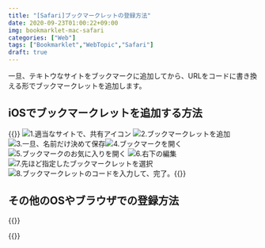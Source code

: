 ```yaml
---
title: "[Safari]ブックマークレットの登録方法"
date: 2020-09-23T01:00:22+09:00
img: bookmarklet-mac-safari
categories: ["Web"]
tags: ["Bookmarklet","WebTopic","Safari"]
draft: true
---
```




一旦、テキトウなサイトをブックマークに追加してから、URLをコードに書き換える形でブックマークレットを追加します。

## iOSでブックマークレットを追加する方法

{{<mobile-scroll>}}
![1.適当なサイトで、共有アイコン](../../../images/bookmarklet-ios-safari-1.jpg)
![2.ブックマークレットを追加](../../../images/bookmarklet-ios-safari-2.jpg)![3.一旦、名前だけ決めて保存](../../../images/bookmarklet-ios-safari-3.jpg)![4.ブックマークを開く](../../../images/bookmarklet-ios-safari-4.jpg)![5.ブックマークのお気に入りを開く](../../../images/bookmarklet-ios-safari-5.jpg)
![6.右下の編集](../../../images/bookmarklet-ios-safari-6.jpg)![7.先ほど指定したブックマークレットを選択](../../../images/bookmarklet-ios-safari-7.jpg)![8.ブックマークレットのコードを入力して、完了。](../../../images/bookmarklet-ios-safari-8.jpg){{<mobile-scroll-end>}}

## その他のOSやブラウザでの登録方法

{{<blogcard url="https://2001y.me/blog/web/bookmarklet-chrome/">}}

{{<blogcard url="https://2001y.me/blog/web/bookmarklet-mac-safari/">}}